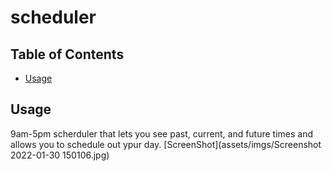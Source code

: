 # scheduler
  ## Table of Contents

  * [Usage](#usage)


  ## Usage
  9am-5pm scherduler that lets you see past, current, and future times and allows you to schedule out ypur day.
  [ScreenShot](assets/imgs/Screenshot 2022-01-30 150106.jpg)
  </br>